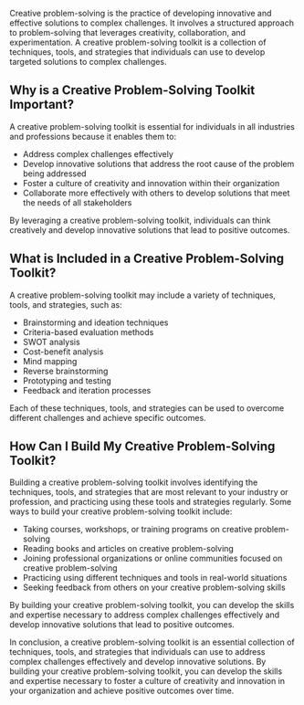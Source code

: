 
Creative problem-solving is the practice of developing innovative and effective solutions to complex challenges. It involves a structured approach to problem-solving that leverages creativity, collaboration, and experimentation. A creative problem-solving toolkit is a collection of techniques, tools, and strategies that individuals can use to develop targeted solutions to complex challenges.

Why is a Creative Problem-Solving Toolkit Important?
----------------------------------------------------

A creative problem-solving toolkit is essential for individuals in all industries and professions because it enables them to:

* Address complex challenges effectively
* Develop innovative solutions that address the root cause of the problem being addressed
* Foster a culture of creativity and innovation within their organization
* Collaborate more effectively with others to develop solutions that meet the needs of all stakeholders

By leveraging a creative problem-solving toolkit, individuals can think creatively and develop innovative solutions that lead to positive outcomes.

What is Included in a Creative Problem-Solving Toolkit?
-------------------------------------------------------

A creative problem-solving toolkit may include a variety of techniques, tools, and strategies, such as:

* Brainstorming and ideation techniques
* Criteria-based evaluation methods
* SWOT analysis
* Cost-benefit analysis
* Mind mapping
* Reverse brainstorming
* Prototyping and testing
* Feedback and iteration processes

Each of these techniques, tools, and strategies can be used to overcome different challenges and achieve specific outcomes.

How Can I Build My Creative Problem-Solving Toolkit?
----------------------------------------------------

Building a creative problem-solving toolkit involves identifying the techniques, tools, and strategies that are most relevant to your industry or profession, and practicing using these tools and strategies regularly. Some ways to build your creative problem-solving toolkit include:

* Taking courses, workshops, or training programs on creative problem-solving
* Reading books and articles on creative problem-solving
* Joining professional organizations or online communities focused on creative problem-solving
* Practicing using different techniques and tools in real-world situations
* Seeking feedback from others on your creative problem-solving skills

By building your creative problem-solving toolkit, you can develop the skills and expertise necessary to address complex challenges effectively and develop innovative solutions that lead to positive outcomes.

In conclusion, a creative problem-solving toolkit is an essential collection of techniques, tools, and strategies that individuals can use to address complex challenges effectively and develop innovative solutions. By building your creative problem-solving toolkit, you can develop the skills and expertise necessary to foster a culture of creativity and innovation in your organization and achieve positive outcomes over time.
